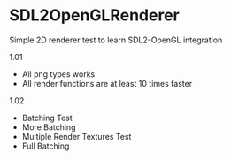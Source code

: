 # SDL2OpenGLRenderer

Simple 2D renderer test to learn SDL2-OpenGL integration

1.01
- All png types works
- All render functions are at least 10 times faster

1.02 
- Batching Test
- More Batching
- Multiple Render Textures Test
- Full Batching